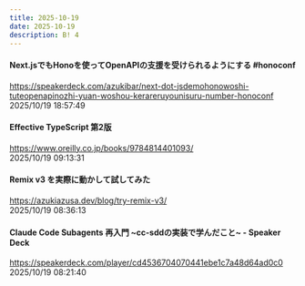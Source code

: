 ```yaml
---
title: 2025-10-19
date: 2025-10-19
description: B! 4
---
```


#### Next.jsでもHonoを使ってOpenAPIの支援を受けられるようにする #honoconf
https://speakerdeck.com/azukibar/next-dot-jsdemohonowoshi-tuteopenapinozhi-yuan-woshou-kerareruyounisuru-number-honoconf<br>
2025/10/19 18:57:49<br>


#### Effective TypeScript 第2版
https://www.oreilly.co.jp/books/9784814401093/<br>
2025/10/19 09:13:31<br>


#### Remix v3 を実際に動かして試してみた
https://azukiazusa.dev/blog/try-remix-v3/<br>
2025/10/19 08:36:13<br>


#### Claude Code Subagents 再入門 ~cc-sddの実装で学んだこと~ - Speaker Deck
https://speakerdeck.com/player/cd4536704070441ebe1c7a48d64ad0c0<br>
2025/10/19 08:21:40<br>



